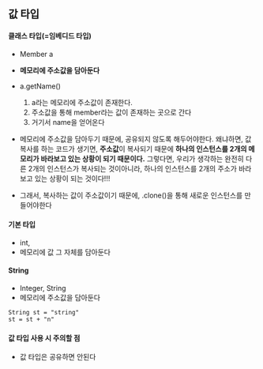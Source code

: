 ## 값 타입

#### 클래스 타입(=임베디드 타입)

- Member a

- **메모리에 주소값을 담아둔다**
- a.getName()
  1. a라는 메모리에 주소값이  존재한다.
  2. 주소값을 통해 member라는 값이 존재하는 곳으로 간다
  3. 거기서 name을 얻어온다



- 메모리에 주소값을 담아두기 때문에, 공유되지 않도록 해두어야한다. 왜냐하면, 값복사를 하는 코드가 생기면, **주소값**이 복사되기 때문에 **하나의 인스턴스를 2개의 메모리가 바라보고 있는 상황이 되기 때문이다.** 그렇다면, 우리가 생각하는 완전히 다른 2개의 인스턴스가 복사되는 것이아니라, 하나의 인스턴스를 2개의 주소가 바라보고 있는 상황이 되는 것이다!!!

- 그래서, 복사하는 값이 주소값이기 때문에, .clone()을 통해 새로운 인스턴스를 만들어야한다

  

#### 기본 타입

- int,
- 메모리에 값 그 자체를 담아둔다



#### String

- Integer, String
- 메모리에 주소값을 담아둔다

```
String st = "string"
st = st + "n"
```





#### 값 타입 사용 시 주의할 점

- 값 타입은 공유하면 안된다